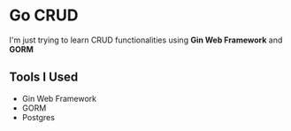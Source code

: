 # Go CRUD

I'm just trying to learn CRUD functionalities using **Gin Web Framework** and **GORM**

## Tools I Used

- Gin Web Framework
- GORM
- Postgres